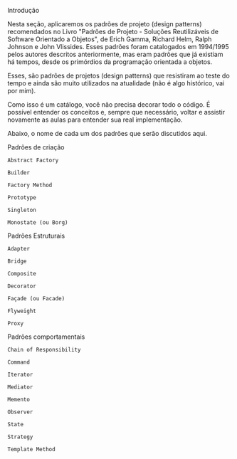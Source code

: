 Introdução

Nesta seção, aplicaremos os padrões de projeto (design patterns) recomendados no Livro "Padrões de Projeto - Soluções Reutilizáveis de Software Orientado a Objetos", de Erich Gamma, Richard Helm, Ralph Johnson e John Vlissides. Esses padrões foram catalogados em 1994/1995 pelos autores descritos anteriormente, mas eram padrões que já existiam há tempos, desde os primórdios da programação orientada a objetos.

Esses, são padrões de projetos (design patterns) que resistiram ao teste do tempo e ainda são muito utilizados na atualidade (não é algo histórico, vai por mim).

Como isso é um catálogo, você não precisa decorar todo o código. É possível entender os conceitos e, sempre que necessário, voltar e assistir novamente as aulas para entender sua real implementação.

Abaixo, o nome de cada um dos padrões que serão discutidos aqui.

Padrões de criação

    Abstract Factory

    Builder

    Factory Method

    Prototype

    Singleton

    Monostate (ou Borg)

Padrões Estruturais

    Adapter

    Bridge

    Composite

    Decorator

    Façade (ou Facade)

    Flyweight

    Proxy

Padrões comportamentais

    Chain of Responsibility

    Command

    Iterator

    Mediator

    Memento

    Observer

    State

    Strategy

    Template Method

